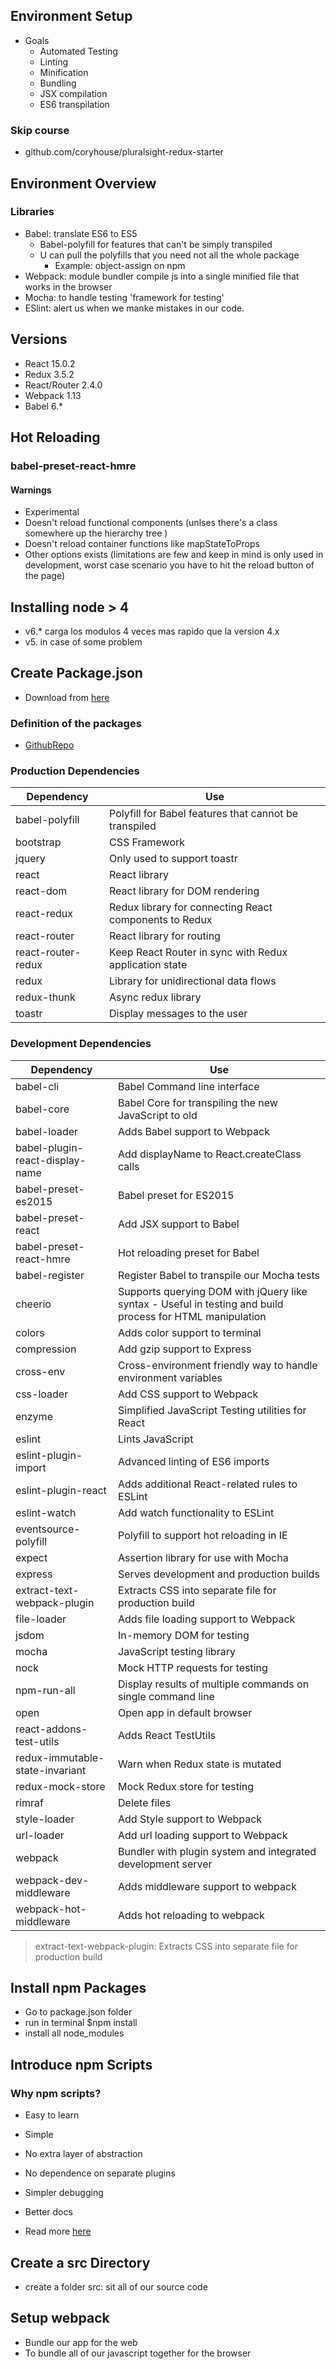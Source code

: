 ## Environment Setup
- Goals
    - Automated Testing
    - Linting 
    - Minification
    - Bundling
    - JSX compilation
    - ES6 transpilation

### Skip course
- github.com/coryhouse/pluralsight-redux-starter

## Environment Overview

### Libraries
- Babel: translate ES6 to ES5
    - Babel-polyfill for features that can't be simply transpiled
    - U can pull the polyfills that you need not all the whole package
        - Example: object-assign on npm
- Webpack: module bundler compile js into a single minified file that works in the browser
- Mocha: to handle testing 'framework for testing'
- ESlint: alert us when we manke mistakes in our code.

## Versions

- React 15.0.2
- Redux 3.5.2
- React/Router 2.4.0
- Webpack 1.13
- Babel 6.*

## Hot Reloading

### babel-preset-react-hmre

#### Warnings
- Experimental
- Doesn't reload functional components (unlses there's a class somewhere up the hierarchy tree )
- Doesn't reload container functions like mapStateToProps
- Other options exists (limitations are few and keep in mind is only used in development, worst case scenario you have to hit the reload button of the page)

## Installing node > 4
- v6.* carga los modulos 4 veces mas rapido que la version 4.x
- v5. in case of some problem

## Create Package.json
- Download from [here](https://github.com/coryhouse/pluralsight-redux-starter/blob/master/package.json)

### Definition of the packages
- [GithubRepo](https://github.com/coryhouse/pluralsight-redux-starter.git)

### Production Dependencies
| **Dependency** | **Use** |
|----------|-------|
|babel-polyfill | Polyfill for Babel features that cannot be transpiled |
|bootstrap|CSS Framework|
|jquery|Only used to support toastr|
|react|React library |
|react-dom|React library for DOM rendering |
|react-redux|Redux library for connecting React components to Redux |
|react-router|React library for routing |
|react-router-redux|Keep React Router in sync with Redux application state|
|redux|Library for unidirectional data flows |
|redux-thunk|Async redux library|
|toastr|Display messages to the user|

### Development Dependencies
| **Dependency** | **Use** |
|----------|-------|
|babel-cli|Babel Command line interface |
|babel-core|Babel Core for transpiling the new JavaScript to old |
|babel-loader|Adds Babel support to Webpack |
|babel-plugin-react-display-name| Add displayName to React.createClass calls |
|babel-preset-es2015|Babel preset for ES2015|
|babel-preset-react| Add JSX support to Babel |
|babel-preset-react-hmre|Hot reloading preset for Babel|
|babel-register|Register Babel to transpile our Mocha tests|
|cheerio|Supports querying DOM with jQuery like syntax - Useful in testing and build process for HTML manipulation|
|colors|Adds color support to terminal |
|compression|Add gzip support to Express|
|cross-env|Cross-environment friendly way to handle environment variables|
|css-loader|Add CSS support to Webpack|
|enzyme|Simplified JavaScript Testing utilities for React|
|eslint|Lints JavaScript |
|eslint-plugin-import|Advanced linting of ES6 imports|
|eslint-plugin-react|Adds additional React-related rules to ESLint|
|eslint-watch|Add watch functionality to ESLint |
|eventsource-polyfill|Polyfill to support hot reloading in IE|
|expect|Assertion library for use with Mocha|
|express|Serves development and production builds|
|extract-text-webpack-plugin| Extracts CSS into separate file for production build | 
|file-loader| Adds file loading support to Webpack |
|jsdom|In-memory DOM for testing|
|mocha| JavaScript testing library |
|nock| Mock HTTP requests for testing |
|npm-run-all| Display results of multiple commands on single command line |
|open|Open app in default browser|
|react-addons-test-utils| Adds React TestUtils |
|redux-immutable-state-invariant|Warn when Redux state is mutated|
|redux-mock-store|Mock Redux store for testing|
|rimraf|Delete files |
|style-loader| Add Style support to Webpack |
|url-loader| Add url loading support to Webpack |
|webpack| Bundler with plugin system and integrated development server |
|webpack-dev-middleware| Adds middleware support to webpack |
|webpack-hot-middleware| Adds hot reloading to webpack |

> extract-text-webpack-plugin: Extracts CSS into separate file for production build 

## Install npm Packages
- Go to package.json folder
- run in terminal $npm install
- install all node_modules

## Introduce npm Scripts

### Why npm scripts?

- Easy to learn
- Simple
- No extra layer of abstraction
- No dependence on separate plugins
- Simpler debugging
- Better docs

- Read more [here](bit.ly/npmvsgulp)

## Create a src Directory

- create a folder src: sit all of our source code 

## Setup webpack 
- Bundle our app for the web
- To bundle all of our javascript together for the browser